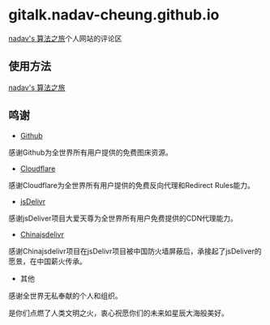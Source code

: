 # gitalk.nadav-cheung.github.io
[nadav's 算法之旅](https://nadav.com.cn/)个人网站的评论区


## 使用方法

[nadav's 算法之旅](https://nadav.com.cn/)


## 鸣谢

- [Github](https://github.com/)

感谢Github为全世界所有用户提供的免费图床资源。

- [Cloudflare](https://www.cloudflare.com/)

感谢Cloudflare为全世界所有用户提供的免费反向代理和Redirect Rules能力。

- [jsDelivr](https://www.jsdelivr.com/)

感谢jsDeliver项目大爱天尊为全世界所有用户免费提供的CDN代理能力。

- [Chinajsdelivr](https://github.com/54ayao/Chinajsdelivr)

感谢Chinajsdelivr项目在jsDelivr项目被中国防火墙屏蔽后，承接起了jsDeliver的愿景，在中国薪火传承。

- 其他

感谢全世界无私奉献的个人和组织。

是你们点燃了人类文明之火，衷心祝愿你们的未来如星辰大海般美好。
